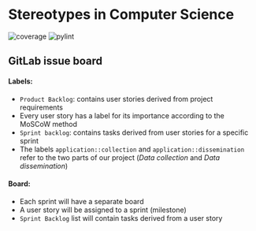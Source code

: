 # Stereotypes in Computer Science
![coverage](https://gitlab.ewi.tudelft.nl/cse2000-software-project/2019-2020-q4/cluster-8/stereotypes-in-cs/stereotypescs/badges/server-side-setup/coverage.svg?job=test)
![pylint](https://gitlab.ewi.tudelft.nl/cse2000-software-project/2019-2020-q4/cluster-8/stereotypes-in-cs/stereotypescs/-/jobs/artifacts/pylint-server-side/raw/public/badges/pylint.svg?job=pylint)

## GitLab issue board


#### Labels:
* `Product Backlog`: contains user stories derived from project requirements
* Every user story has a label for its importance according to the MoSCoW method
* `Sprint backlog`: contains tasks derived from user stories for a specific sprint
* The labels `application::collection` and `application::dissemination` refer to the two parts of our project (*Data collection* and *Data dissemination*)


#### Board:
* Each sprint will have a separate board
* A user story will be assigned to a sprint (milestone) 
* `Sprint Backlog` list will contain tasks derived from a user story

